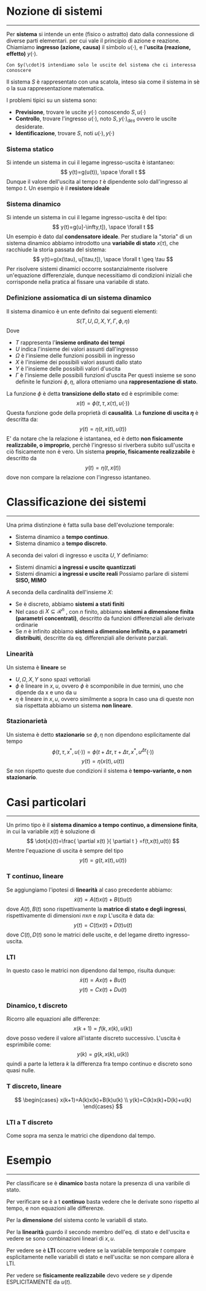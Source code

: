#  Nozione di sistemi
---
Per **sistema** si intende un ente (fisico o astratto) dato dalla connessione di diverse parti elementari. per cui vale il principio di azione e reazione.
Chiamiamo **ingresso (azione, causa)** il simbolo $u(\cdot)$, e l'**uscita (reazione, effetto)** $y(\cdot)$.

```ad-note
Con $y(\cdot)$ intendiamo solo le uscite del sistema che ci interessa conoscere
```

Il sistema $S$ è rappresentato con una scatola, inteso sia come il sistema in sè o la sua rappresentazione matematica.

I problemi tipici su un sistema sono:
- **Previsione**, trovare le uscite $y(\cdot)$ conoscendo $S,u(\cdot)$
- **Controllo**, trovare l'ingresso $u(\cdot)$, noto $S, y(\cdot)_{des}$ ovvero le uscite desiderate.
- **Identificazione**, trovare $S$, noti $u(\cdot),y(\cdot)$

### Sistema statico

Si intende un sistema in cui il legame ingresso-uscita è istantaneo:
$$
y(t)=g(u(t)), \space \forall t
$$
Dunque il valore dell'uscita al tempo $t$ è dipendente solo dall'ingresso al tempo $t$. Un esempio è il **resistore ideale**

### Sistema dinamico

Si intende un sistema in cui il legame ingresso-uscita è del tipo:$$
y(t)=g(u]-\infty,t]), \space \forall t
$$
Un esempio è dato dal **condensatore ideale**.
Per studiare la "storia" di un sistema dinamico abbiamo introdotto una **variabile di stato** $x(\tau)$, che racchiude la storia passata del sistema:$$
y(t)=g(x(\tau), u[\tau,t]), \space \forall t \geq \tau
$$
Per risolvere sistemi dinamici occorre sostanzialmente risolvere un'equazione differenziale, dunque necessitiamo di condizioni iniziali che corrisponde nella pratica al fissare una variabile di stato.


### Definizione assiomatica di un sistema dinamico

Il sistema dinamico è un ente definito dai seguenti elementi:$$
S(T,U,\Omega,X,Y,\Gamma,\phi, \eta)
$$
Dove
- $T$ rappresenta l'**insieme ordinato dei tempi**
- $U$ indica l'insieme dei valori assunti dall'ingresso
- $\Omega$ è l'insieme delle funzioni possibili in ingresso
- $X$ è l'insieme dei possibili valori assunti dallo stato
- $Y$ è l'insieme delle possibili valori d'uscita
- $\Gamma$ è l'insieme delle possibili funzioni d'uscita
Per questi insieme se sono definite le funzioni $\phi, \eta$, allora otteniamo una **rappresentazione di stato**.

La funzione $\phi$ è detta **transizione dello stato** ed è esprimibile come:$$
x(t)=\phi(t,\tau,x(\tau),u(\cdot))
$$
Questa funzione gode della proprietà di **causalità**.
La **funzione di uscita $\eta$** è descritta da:$$
y(t)=\eta(t,x(t),u(t))
$$E' da notare che la relazione è istantanea, ed è detto **non fisicamente realizzabile, o improprio**, perchè l'ingresso si riverbera subito sull'uscita e ciò fisicamente non è vero.
Un sistema **proprio, fisicamente realizzabile** è descritto da $$
y(t)=\eta(t,x(t))
$$dove non compare la relazione con l'ingresso istantaneo.

# Classificazione dei sistemi
---
Una prima distinzione è fatta sulla base dell'evoluzione temporale:
- Sistema dinamico a **tempo continuo**.
- Sistema dinamico a **tempo discreto**.

A seconda dei valori di ingresso e uscita $U,Y$ definiamo:
- Sistemi dinamici **a ingressi e uscite quantizzati**
- Sistemi dinamici **a ingressi e uscite reali**
Possiamo parlare di sistemi **SISO, MIMO**

A seconda della cardinalità dell'insieme $X$:
- Se è discreto, abbiamo **sistemi a stati finiti**
- Nel caso di $X \subseteq \mathcal{R}^n$ , con $n$ finito, abbiamo **sistemi a dimensione finita (parametri concentrati)**, descritto da funzioni differenziali alle derivate ordinarie
- Se $n$ è infinito abbiamo **sistemi a dimensione infinita, o a parametri distribuiti**, descritte da eq. differenziali alle derivate parziali.

### Linearità

Un sistema è **lineare** se
- $U,\Omega,X,Y$ sono spazi vettoriali
- $\phi$ è lineare in $x,u$, ovvero $\phi$ è scomponibile in due termini, uno che dipende da x e uno da u
- $\eta$ è lineare in $x,u$, ovvero similmente a sopra
In caso una di queste non sia rispettata abbiamo un sistema **non lineare**.

### Stazionarietà

Un sistema è detto **stazionario** se $\phi,\eta$ non dipendono esplicitamente dal tempo $$
\phi(t,\tau,x^*,u(\cdot))=\phi(t+\Delta \tau, \tau+\Delta \tau,x^*, u^{\Delta \tau}(\cdot))
$$ $$
y(t)=\eta(x(t),u(t))
$$Se non rispetto queste due condizioni il sistema è **tempo-variante, o non stazionario**.

# Casi particolari
---
Un primo tipo è il **sistema dinamico a tempo continuo, a dimensione finita**, in cui la variabile $x(t)$ è soluzione di $$
\dot{x}(t)=\frac{ \partial x(t) }{ \partial t } =f(t,x(t),u(t))
$$Mentre l'equazione di uscita è sempre del tipo $$
y(t)=g(t,x(t),u(t))
$$ 
### T continuo, lineare

Se aggiungiamo l'ipotesi di **linearità** al caso precedente abbiamo:$$
\dot{x}(t)=A(t)x(t)+B(t)u(t)
$$ dove $A(t),B(t)$ sono rispettivamente la **matrice di stato e degli ingressi**, rispettivamente di dimensioni $n$x$n$ e $n$x$p$ 
L'uscita è data da:$$
y(t)=C(t)x(t)+D(t)u(t)
$$dove $C(t),D(t)$ sono le matrici delle uscite, e del legame diretto ingresso-uscita.

### LTI

In questo caso le matrici non dipendono dal tempo, risulta dunque:
$$
\dot{x}(t)=Ax(t)+Bu(t)
$$$$
y(t)=Cx(t)+Du(t)
$$
### Dinamico, t discreto

Ricorro alle equazioni alle differenze:$$
x(k+1)=f(k,x(k),u(k))
$$dove posso vedere il valore all'istante discreto successivo.
L'uscita è esprimibile come:$$
y(k)=g(k,x(k),u(k))
$$quindi a parte la lettera $k$ la differenza fra tempo continuo e discreto sono quasi nulle.

### T discreto, lineare

$$
\begin{cases}
x(k+1)=A(k)x(k)+B(k)u(k) \\
y(k)=C(k)x(k)+D(k)+u(k)
\end{cases}
$$

### LTI a T discreto

Come sopra ma senza le matrici che dipendono dal tempo.

# Esempio
---
Per classificare se è **dinamico** basta notare la presenza di una varibile di stato.

Per verificare se è a t **continuo** basta vedere che le derivate sono rispetto al tempo, e non equazioni alle differenze.

Per la **dimensione** del sistema conto le variabili di stato.

Per la **linearità** guardo il secondo membro dell'eq. di stato e dell'uscita e vedere se sono combinazioni lineari di $x,u$.

Per vedere se è **LTI** occorre vedere se la variabile temporale $t$ compare esplicitamente nelle variabili di stato e nell'uscita: se non compare allora è LTI.

Per vedere se **fisicamente realizzabile** devo vedere se $y$ dipende ESPLICITAMENTE da $u(t)$.

